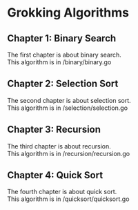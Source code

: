 # Grokking Algorithms

## Chapter 1: Binary Search
The first chapter is about binary search.  
This algorithm is in /binary/binary.go

## Chapter 2: Selection Sort
The second chapter is about selection sort.  
This algorithm is in /selection/selection.go

## Chapter 3: Recursion
The third chapter is about recursion.  
This algorithm is in /recursion/recursion.go

## Chapter 4: Quick Sort
The fourth chapter is about quick sort.  
This algorithm is in /quicksort/quicksort.go
